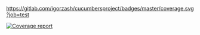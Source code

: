 https://gitlab.com/igorzash/cucumbersproject/badges/master/coverage.svg?job=test

[![Coverage report](https://gitlab.com/igorzash/cucumbersproject/badges/master/coverage.svg?job=test)](https://gitlab.com/igorzash/cucumbersproject/pipelines)